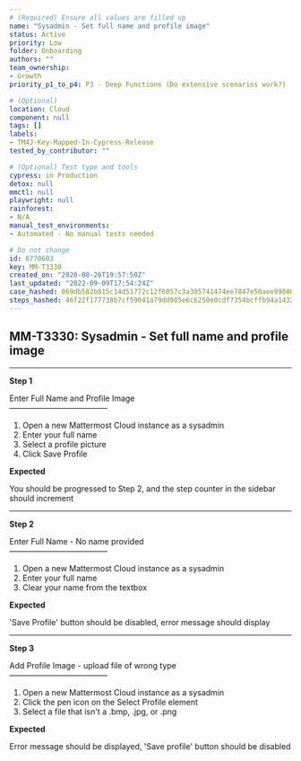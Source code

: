 ```yaml
---
# (Required) Ensure all values are filled up
name: "Sysadmin - Set full name and profile image"
status: Active
priority: Low
folder: Onboarding
authors: ""
team_ownership: 
- Growth
priority_p1_to_p4: P3 - Deep Functions (Do extensive scenarios work?)

# (Optional)
location: Cloud
component: null
tags: []
labels: 
- TM4J-Key-Mapped-In-Cypress-Release
tested_by_contributor: ""

# (Optional) Test type and tools
cypress: in Production
detox: null
mmctl: null
playwright: null
rainforest: 
- N/A
manual_test_environments: 
- Automated - No manual tests needed

# Do not change
id: 6770603
key: MM-T3330
created_on: "2020-08-26T19:57:50Z"
last_updated: "2022-09-09T17:54:24Z"
case_hashed: 069db582b815c14d51772c12f6057c3a305741474ee7847e50aee9908087755d5de4ced13c8d111ee56c8bc7644ae87b
steps_hashed: 46f22f177738b7cf59041a79dd985e6c6250e0cdf7354bcffb94a1432c3cae706df62097d8ada72599deabb542abe520
---
```


<!-- (Auto-generated) Based on frontmatter's "key" and "name" -->

## MM-T3330: Sysadmin - Set full name and profile image

---

**Step 1**

Enter Full Name and Profile Image\
–––––––––––––––––––––––––

1. Open a new Mattermost Cloud instance as a sysadmin
2. Enter your full name
3. Select a profile picture
4. Click Save Profile

**Expected**

You should be progressed to Step 2, and the step counter in the sidebar should increment

---

**Step 2**

Enter Full Name - No name provided\
–––––––––––––––––––––––––

1. Open a new Mattermost Cloud instance as a sysadmin
2. Enter your full name
3. Clear your name from the textbox

**Expected**

'Save Profile' button should be disabled, error message should display

---

**Step 3**

Add Profile Image - upload file of wrong type\
–––––––––––––––––––––––––

1. Open a new Mattermost Cloud instance as a sysadmin
2. Click the pen icon on the Select Profile element
3. Select a file that isn't a .bmp, .jpg, or .png

**Expected**

Error message should be displayed, 'Save profile' button should be disabled
